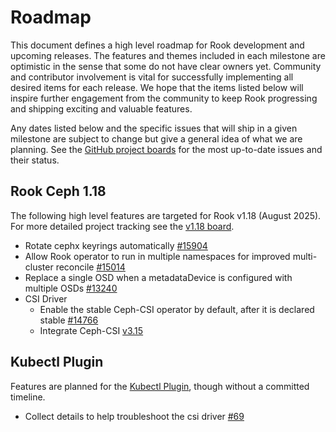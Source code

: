 # Roadmap

This document defines a high level roadmap for Rook development and upcoming releases.
The features and themes included in each milestone are optimistic in the sense that some do not have clear owners yet.
Community and contributor involvement is vital for successfully implementing all desired items for each release.
We hope that the items listed below will inspire further engagement from the community to keep Rook progressing and shipping exciting and valuable features.

Any dates listed below and the specific issues that will ship in a given milestone are subject to change but give a general idea of what we are planning.
See the [GitHub project boards](https://github.com/rook/rook/projects) for the most up-to-date issues and their status.

## Rook Ceph 1.18

The following high level features are targeted for Rook v1.18 (August 2025). For more detailed project tracking see the [v1.18 board](https://github.com/orgs/rook/projects/8).

* Rotate cephx keyrings automatically [#15904](https://github.com/rook/rook/issues/15904)
* Allow Rook operator to run in multiple namespaces for improved multi-cluster reconcile [#15014](https://github.com/rook/rook/issues/15014)
* Replace a single OSD when a metadataDevice is configured with multiple OSDs [#13240](https://github.com/rook/rook/issues/13240)
* CSI Driver
  * Enable the stable Ceph-CSI operator by default, after it is declared stable [#14766](https://github.com/rook/rook/issues/15271)
  * Integrate Ceph-CSI [v3.15](https://github.com/ceph/ceph-csi/milestones)

## Kubectl Plugin

Features are planned for the [Kubectl Plugin](https://github.com/rook/kubectl-rook-ceph), though without a committed timeline.
* Collect details to help troubleshoot the csi driver [#69](https://github.com/rook/kubectl-rook-ceph/issues/69)
